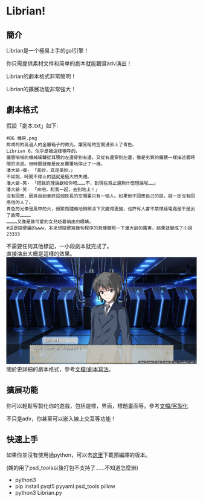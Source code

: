 # Librian!

## 簡介
Librian是一个極易上手的gal引擎！

你只需提供素材文件和简单的劇本就能觀賞adv演出！

Librian的劇本格式非常簡明！

Librian的擴展功能非常強大！

## 劇本格式

假設「劇本.txt」如下:

    #BG 機房.png
    排成列的高過人的金屬箱子的微光，讓黑暗的空間浸染上了青色。
    Librian 6，似乎是被這樣稱呼的。
    儘管嗡嗡的機械噪聲從耳膜的左邊穿到右邊，又從右邊穿到左邊，像是劣質的鐘錶一樣描述着時間的流逝。但時間就像是反反覆覆地停止了一樣。
    潘大爺-嘆- 「美妙，真是美妙。」
    不如說，時間不停止的話就是極大的失禮。
    潘大爺-笑- 「把我的理論獻給你吧………不，到現在爲止還剩什麼理論呢……」
    潘大爺-笑- 「來吧，和我一起，去到地上！」
    沒有回應，因爲自始至終這個狹長的空間裏只有一個人。如果他不回應自己的話，就一定沒有回應他的人了。
    青色的光像是風中的火，頻繁而隨機地稍稍淡下又變得更強，也許有人會不禁懷疑電路是不是出了故障…………
    …………又像是裝可愛的女兒眨着俏皮的眼睛。
    #這是隨便編的www，本來想隨便寫幾句程序的哲理體現一下潘大爺的厲害，結果就變成了小說23333
不需要任何其他標記，一小段劇本就完成了。   
直接演出大概是這樣的效果。   
![圖1](文檔/圖1.png)
關於更詳細的劇本格式，參考[文檔/劇本寫法](文檔/劇本寫法.md)。

## 擴展功能

你可以輕鬆客製化你的遊戲，包括遊標，界面，標題畫面等。參考[文檔/客製化](文檔/客製化.md)

不只是adv，你甚至可以嵌入線上交互等功能！

## 快速上手

如果你並沒有使用過python，可以去[这里]()下載預編譯的版本。

(媽的用了psd_tools以後打包不支持了……不知道怎麼辦)

+ python3
+ pip install pyqt5 pyyaml psd_tools pillow
+ python3 Librian.py

